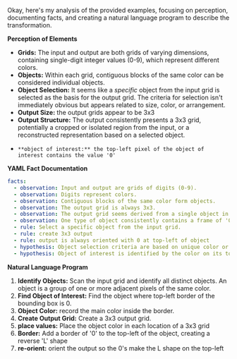 Okay, here's my analysis of the provided examples, focusing on perception, documenting facts, and creating a natural language program to describe the transformation.

**Perception of Elements**

*   **Grids:** The input and output are both grids of varying dimensions, containing single-digit integer values (0-9), which represent different colors.
*   **Objects:** Within each grid, contiguous blocks of the same color can be considered individual objects.
*   **Object Selection:** It seems like a *specific* object from the input grid is selected as the basis for the output grid. The criteria for selection isn't immediately obvious but appears related to size, color, or arrangement.
*    **Output Size:** the output grids appear to be 3x3
*   **Output Structure:** The output consistently presents a 3x3 grid, potentially a cropped or isolated region from the input, or a reconstructed representation based on a selected object.
*     **object of interest:** the top-left pixel of the object of interest contains the value '0'

**YAML Fact Documentation**


```yaml
facts:
  - observation: Input and output are grids of digits (0-9).
  - observation: Digits represent colors.
  - observation: Contiguous blocks of the same color form objects.
  - observation: The output grid is always 3x3.
  - observation: The output grid seems derived from a single object in the input.
  - observation: One type of object consistently contains a frame of '0' at the top-left corner.
  - rule: Select a specific object from the input grid.
  - rule: create 3x3 output
  - rule: output is always oriented with 0 at top-left of object
  - hypothesis: Object selection criteria are based on unique color or shape.
  - hypothesis: Object of interest is identified by the color on its top-left border
```


**Natural Language Program**

1.  **Identify Objects:** Scan the input grid and identify all distinct objects. An object is a group of one or more adjacent pixels of the same color.
2.  **Find Object of Interest:** Find the object where top-left border of the bounding box is 0.
3.  **Object Color:** record the main color inside the border.
4.  **Create Output Grid:** Create a 3x3 output grid.
5.   **place values:** Place the object color in each location of a 3x3 grid
6.  **Border:** Add a border of '0' to the top-left of the object, creating a reverse 'L' shape
7.   **re-orient:** orient the output so the 0's make the L shape on the top-left
